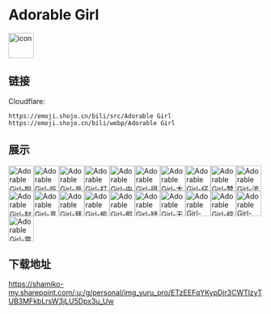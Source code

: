 # Adorable Girl
<img src="https://emoji.shojo.cn/bili/src/Adorable Girl/icon.png" width="50" height="50" alt="icon">

## 链接
Cloudflare:
```
https://emoji.shojo.cn/bili/src/Adorable Girl
https://emoji.shojo.cn/bili/webp/Adorable Girl
```
## 展示
<img src="https://emoji.shojo.cn/bili/src/Adorable Girl/Adorable Girl-抱富.png" width="50" height="50" alt="Adorable Girl-抱富"><img src="https://emoji.shojo.cn/bili/src/Adorable Girl/Adorable Girl-吃瓜.png" width="50" height="50" alt="Adorable Girl-吃瓜"><img src="https://emoji.shojo.cn/bili/src/Adorable Girl/Adorable Girl-充能.png" width="50" height="50" alt="Adorable Girl-充能"><img src="https://emoji.shojo.cn/bili/src/Adorable Girl/Adorable Girl-打call-52.png" width="50" height="50" alt="Adorable Girl-打call-52"><img src="https://emoji.shojo.cn/bili/src/Adorable Girl/Adorable Girl-中意你-53.png" width="50" height="50" alt="Adorable Girl-中意你-53"><img src="https://emoji.shojo.cn/bili/src/Adorable Girl/Adorable Girl-得意.png" width="50" height="50" alt="Adorable Girl-得意"><img src="https://emoji.shojo.cn/bili/src/Adorable Girl/Adorable Girl-大哭.png" width="50" height="50" alt="Adorable Girl-大哭"><img src="https://emoji.shojo.cn/bili/src/Adorable Girl/Adorable Girl-仔细看.png" width="50" height="50" alt="Adorable Girl-仔细看"><img src="https://emoji.shojo.cn/bili/src/Adorable Girl/Adorable Girl-赞.png" width="50" height="50" alt="Adorable Girl-赞"><img src="https://emoji.shojo.cn/bili/src/Adorable Girl/Adorable Girl-流汗.png" width="50" height="50" alt="Adorable Girl-流汗"><img src="https://emoji.shojo.cn/bili/src/Adorable Girl/Adorable Girl-封嘴.png" width="50" height="50" alt="Adorable Girl-封嘴"><img src="https://emoji.shojo.cn/bili/src/Adorable Girl/Adorable Girl-喜欢.png" width="50" height="50" alt="Adorable Girl-喜欢"><img src="https://emoji.shojo.cn/bili/src/Adorable Girl/Adorable Girl-拜托.png" width="50" height="50" alt="Adorable Girl-拜托"><img src="https://emoji.shojo.cn/bili/src/Adorable Girl/Adorable Girl-偷看.png" width="50" height="50" alt="Adorable Girl-偷看"><img src="https://emoji.shojo.cn/bili/src/Adorable Girl/Adorable Girl-假笑.png" width="50" height="50" alt="Adorable Girl-假笑"><img src="https://emoji.shojo.cn/bili/src/Adorable Girl/Adorable Girl-疑问.png" width="50" height="50" alt="Adorable Girl-疑问"><img src="https://emoji.shojo.cn/bili/src/Adorable Girl/Adorable Girl-无语.png" width="50" height="50" alt="Adorable Girl-无语"><img src="https://emoji.shojo.cn/bili/src/Adorable Girl/Adorable Girl-Ok.png" width="50" height="50" alt="Adorable Girl-Ok"><img src="https://emoji.shojo.cn/bili/src/Adorable Girl/Adorable Girl-挖鼻孔.png" width="50" height="50" alt="Adorable Girl-挖鼻孔"><img src="https://emoji.shojo.cn/bili/src/Adorable Girl/Adorable Girl-No.png" width="50" height="50" alt="Adorable Girl-No"><img src="https://emoji.shojo.cn/bili/src/Adorable Girl/Adorable Girl-震惊.png" width="50" height="50" alt="Adorable Girl-震惊">

## 下载地址

https://shamiko-my.sharepoint.com/:u:/g/personal/img_yuru_pro/ETzEEFqYKypDjr3CWTlzyTUB3MFkbLrsW3jLU5Dpx3u_Uw
